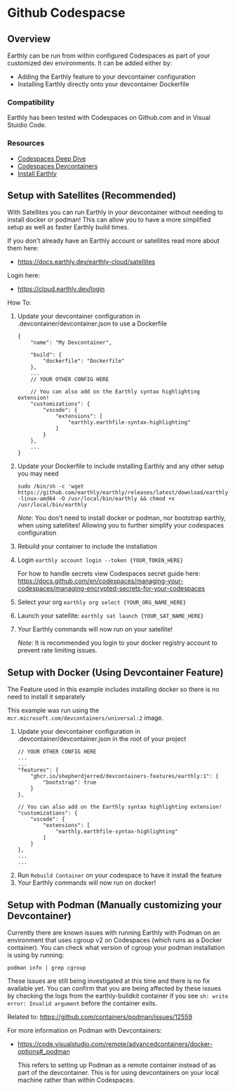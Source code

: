 # Github Codespacse

## Overview

Earthly can be run from within configured Codespaces as part of your customized dev environments. It can be added either by:

* Adding the Earthly feature to your devcontainer configuration
* Installing Earthly directly onto your devcontainer Dockerfile

### Compatibility

Earthly has been tested with Codespaces on Github.com and in Visual Stuidio Code.

### Resources

 * [Codespaces Deep Dive](https://docs.github.com/en/codespaces/getting-started/deep-dive)
 * [Codespaces Devcontainers](https://docs.github.com/en/codespaces/setting-up-your-project-for-codespaces/adding-a-dev-container-configuration/introduction-to-dev-containers)
 * [Install Earthly](https://earthly.dev/get-earthly)


## Setup with Satellites (Recommended)

With Satellites you can run Earthly in your devcontainer without needing to install docker or podman! This can allow you to have a more simplified setup as well as faster Earthly build times.

If you don't already have an Earthly account or satellites read more about them here:
- https://docs.earthly.dev/earthly-cloud/satellites

Login here: 
- https://cloud.earthly.dev/login


How To:
1. Update your devcontainer configuration in .devcontainer/devcontainer.json to use a Dockerfile

    ```
    {
        "name": "My Devcontainer",

        "build": {
            "dockerfile": "Dockerfile"
        },
        ...
        // YOUR OTHER CONFIG HERE

        // You can also add on the Earthly syntax highlighting extension!
        "customizations": {
            "vscode": {
                "extensions": [
                    "earthly.earthfile-syntax-highlighting"
                ]
            }
        },
        ...
    }
    ```

1. Update your Dockerfile to include installing Earthly and any other setup you may need
    
    `sudo /bin/sh -c 'wget https://github.com/earthly/earthly/releases/latest/download/earthly-linux-amd64 -O /usr/local/bin/earthly && chmod +x /usr/local/bin/earthly`
    
    _Note_: You don't need to install docker or podman, nor bootstrap earthly, when using satellites! Allowing you to further simplify your codespaces configuration
1. Rebuild your container to include the installation
1. Login `earthly account login --token {YOUR_TOKEN_HERE}`
    
    For how to handle secrets view Codespaces secret guide here: https://docs.github.com/en/codespaces/managing-your-codespaces/managing-encrypted-secrets-for-your-codespaces
1. Select your org `earthly org select {YOUR_ORG_NAME_HERE}`
1. Launch your satellite: `earthly sat launch {YOUR_SAT_NAME_HERE}`
1. Your Earthly commands will now run on your satellite!
    
    _Note_: It is recommended you login to your docker registry account to prevent rate limiting issues.


## Setup with Docker (Using Devcontainer Feature)

The Feature used in this example includes installing docker so there is no need to install it separately

This example was run using the `mcr.microsoft.com/devcontainers/universal:2` image.

1. Update your devcontainer configuration in .devcontainer/devcontainer.json in the root of your project 
    ````
    // YOUR OTHER CONFIG HERE
    ...
    ...
    "features": {
        "ghcr.io/shepherdjerred/devcontainers-features/earthly:1": {
            "bootstrap": true
        }
    },

    // You can also add on the Earthly syntax highlighting extension!
    "customizations": {
        "vscode": {
            "extensions": [
                "earthly.earthfile-syntax-highlighting"
            ]
        }
    },
    ...
    ...
    ````
1. Run `Rebuild Container` on your codespace to have it install the feature
1. Your Earthly commands will now run on docker!

## Setup with Podman (Manually customizing your Devcontainer)

Currently there are known issues with running Earthly with Podman on an environment that uses cgroup v2 on Codespaces (which runs as a Docker container). You can check what version of cgroup your podman installation is using by running:

```podman info | grep cgroup```

These issues are still being investigated at this time and there is no fix available yet. You can confirm that you are being affected by these issues by checking the logs from the earthly-buildkit container if you see `sh: write error: Invalid argument` before the container exits.  

Related to: https://github.com/containers/podman/issues/12559

For more information on Podman with Devcontainers:
    
- https://code.visualstudio.com/remote/advancedcontainers/docker-options#_podman 
    
    This refers to setting up Podman as a remote container instead of as part of the devcontainer. This is for using devcontainers on your local machine rather than within Codespaces.

